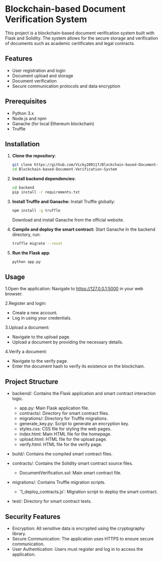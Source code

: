 # Blockchain-based Document Verification System

This project is a blockchain-based document verification system built with Flask and Solidity. The system allows for the secure storage and verification of documents such as academic certificates and legal contracts.

## Features

- User registration and login
- Document upload and storage
- Document verification
- Secure communication protocols and data encryption

## Prerequisites

- Python 3.x
- Node.js and npm
- Ganache (for local Ethereum blockchain)
- Truffle

## Installation

1. **Clone the repository**:
   ```sh
   git clone https://github.com/Vicky200117/Blockchain-based-Document-Verification-System.git
   cd Blockchain-based-Document-Verification-System
   ```
2. **Install backend dependencies**:
   ```sh
   cd backend
   pip install -r requirements.txt
   ```
3. **Install Truffle and Ganache:**
       Install Truffle globally:
   ```sh
   npm install -g truffle
   ```
     Download and install Ganache from the official website.
4. **Compile and deploy the smart contract:**
          Start Ganache
          In the backend directory, run:
   ```sh
   truffle migrate --reset
   ```

5. **Run the Flask app**:
    ```sh
    python app.py
    ```
## Usage
1.Open the application:
  Navigate to https://127.0.0.1:5000 in your web browser.

2.Register and login:
  - Create a new account.
  - Log in using your credentials.

3.Upload a document:
  - Navigate to the upload page.
  - Upload a document by providing the necessary details.

4.Verify a document:
  - Navigate to the verify page.
  - Enter the document hash to verify its existence on the blockchain.

## Project Structure
- backend/: Contains the Flask application and smart contract interaction logic.
  
  - app.py: Main Flask application file.
  - contracts/: Directory for smart contract files.
  - migrations/: Directory for Truffle migrations.
  - generate_key.py: Script to generate an encryption key.
  - styles.css: CSS file for styling the web pages.
  - index.html: Main HTML file for the homepage.
  - upload.html: HTML file for the upload page.
  - verify.html: HTML file for the verify page.
    
- build/: Contains the compiled smart contract files.
  
- contracts/: Contains the Solidity smart contract source files.
  - DocumentVerification.sol: Main smart contract file.

- migrations/: Contains Truffle migration scripts.
  - '1_deploy_contracts.js': Migration script to deploy the smart contract.

- test/: Directory for smart contract tests.

## Security Features
- Encryption: All sensitive data is encrypted using the cryptography library.
- Secure Communication: The application uses HTTPS to ensure secure communication.
- User Authentication: Users must register and log in to access the application.
